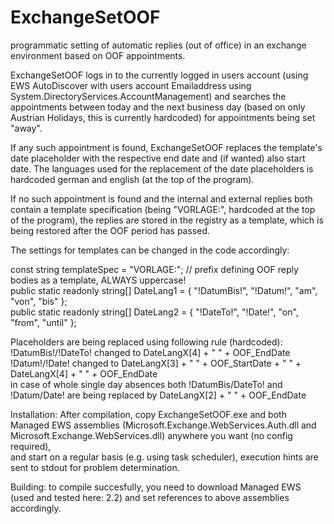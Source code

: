 # ExchangeSetOOF
programmatic setting of automatic replies (out of office) in an exchange environment based on OOF appointments.

ExchangeSetOOF logs in to the currently logged in users account (using EWS AutoDiscover with users account Emailaddress using System.DirectoryServices.AccountManagement)
and searches the appointments between today and the next business day (based on only Austrian Holidays, this is currently hardcoded) for appointments being set "away".

If any such appointment is found, ExchangeSetOOF replaces the template's date placeholder with the respective end date and (if wanted) also start date.
The languages used for the replacement of the date placeholders is hardcoded german and english (at the top of the program).

If no such appointment is found and the internal and external replies both contain a template specification (being "VORLAGE:", hardcoded at the top of the program),
the replies are stored in the registry as a template, which is being restored after the OOF period has passed.

The settings for templates can be changed in the code accordingly:

const string templateSpec = "VORLAGE:"; // prefix defining OOF reply bodies as a template, ALWAYS uppercase!  
public static readonly string[] DateLang1 = { "!DatumBis!", "!Datum!", "am", "von", "bis" };  
public static readonly string[] DateLang2 = { "!DateTo!", "!Date!", "on", "from", "until" };  

Placeholders are being replaced using following rule (hardcoded):  
!DatumBis!/!DateTo! changed to DateLangX[4] + " " + OOF_EndDate  
!Datum!/!Date! changed to DateLangX[3] + " " + OOF_StartDate + " " + DateLangX[4] + " " + OOF_EndDate  
in case of whole single day absences both !DatumBis/DateTo! and !Datum/Date! are being replaced by DateLangX[2] + " " + OOF_EndDate  


Installation: After compilation, copy ExchangeSetOOF.exe and both Managed EWS assemblies (Microsoft.Exchange.WebServices.Auth.dll
and Microsoft.Exchange.WebServices.dll) anywhere you want (no config required),  
and start on a regular basis (e.g. using task scheduler), execution hints are sent to stdout for problem determination.

Building: to compile succesfully, you need to download Managed EWS (used and tested here: 2.2) and set references to above assemblies accordingly.